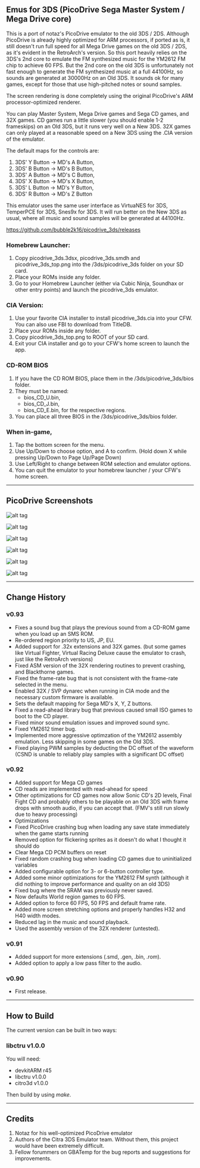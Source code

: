 ## Emus for 3DS (PicoDrive Sega Master System / Mega Drive core)

This is a port of notaz's PicoDrive emulator to the old 3DS / 2DS. Although PicoDrive is already highly optimized for ARM processors, if ported as is, it still doesn't run full speed for all Mega Drive games on the old 3DS / 2DS, as it's evident in the RetroArch's version. So this port heavily relies on the 3DS's 2nd core to emulate the FM synthesized music for the YM2612 FM chip to achieve 60 FPS. But the 2nd core on the old 3DS is unfortunately not fast enough to generate the FM synthesized music at a full 44100Hz, so sounds are generated at 30000Hz on an Old 3DS. It sounds ok for many games, except for those that use high-pitched notes or sound samples.

The screen rendering is done completely using the original PicoDrive's ARM processor-optimized renderer. 

You can play Master System, Mega Drive games and Sega CD games, and 32X games. CD games run a little slower (you should enable 1-2 frameskips) on an Old 3DS, but it runs very well on a New 3DS. 32X games can only played at a reasonable speed on a New 3DS using the .CIA version of the emulator.

The default maps for the controls are: 
1. 3DS' Y Button -> MD's A Button, 
2. 3DS' B Button -> MD's B Button,
3. 3DS' A Button -> MD's C Button,
4. 3DS' X Button -> MD's X Button, 
5. 3DS' L Button -> MD's Y Button,
6. 3DS' R Button -> MD's Z Button

This emulator uses the same user interface as VirtuaNES for 3DS, TemperPCE for 3DS, Snes9x for 3DS. It will run better on the New 3DS as usual, where all music and sound samples will be generated at 44100Hz.

https://github.com/bubble2k16/picodrive_3ds/releases

### Homebrew Launcher:

1. Copy picodrive_3ds.3dsx, picodrive_3ds.smdh and picodrive_3ds_top.png into the /3ds/picodrive_3ds folder on your SD card.
2. Place your ROMs inside any folder.
3. Go to your Homebrew Launcher (either via Cubic Ninja, Soundhax or other entry points) and launch the picodrive_3ds emulator.

### CIA Version:

1. Use your favorite CIA installer to install picodrive_3ds.cia into your CFW. You can also use FBI to download from TitleDB.
2. Place your ROMs inside any folder.
3. Copy picodrive_3ds_top.png to ROOT of your SD card.
4. Exit your CIA installer and go to your CFW's home screen to launch the app.

### CD-ROM BIOS

1. If you have the CD ROM BIOS, place them in the /3ds/picodrive_3ds/bios folder.
2. They must be named:
   - bios_CD_U.bin,
   - bios_CD_J.bin,
   - bios_CD_E.bin, 
   for the respective regions.
3. You can place all three BIOS in the /3ds/picodrive_3ds/bios folder. 


### When in-game,

1. Tap the bottom screen for the menu.
2. Use Up/Down to choose option, and A to confirm. (Hold down X while pressing Up/Down to Page Up/Page Down)
3. Use Left/Right to change between ROM selection and emulator options.
4. You can quit the emulator to your homebrew launcher / your CFW's home screen.

-------------------------------------------------------------------------------------------------------

## PicoDrive Screenshots

![alt tag](https://github.com/bubble2k16/emus3ds/blob/master/screenshots/PicoDrive01.bmp)

![alt tag](https://github.com/bubble2k16/emus3ds/blob/master/screenshots/PicoDrive02.bmp)

![alt tag](https://github.com/bubble2k16/emus3ds/blob/master/screenshots/PicoDrive03.bmp)

![alt tag](https://github.com/bubble2k16/emus3ds/blob/master/screenshots/PicoDrive04.bmp)

![alt tag](https://github.com/bubble2k16/emus3ds/blob/master/screenshots/PicoDrive05.bmp)

![alt tag](https://github.com/bubble2k16/emus3ds/blob/master/screenshots/PicoDrive06.bmp)


-------------------------------------------------------------------------------------------

## Change History

### v0.93
- Fixes a sound bug that plays the previous sound from a CD-ROM game when you load up an SMS ROM.
- Re-ordered region priority to US, JP, EU.
- Added support for .32x extensions and 32X games.
  (but some games like Virtual Fighter, Virtual Racing Deluxe cause the emulator to crash, just like the RetroArch versions)
- Fixed ASM version of the 32X rendering routines to prevent crashing, and Blackthorne games.
- Fixed the frame-rate bug that is not consistent with the frame-rate selected in the menu.
- Enabled 32X / SVP dynarec when running in CIA mode and the necessary custom firmware is available.
- Sets the default mapping for Sega MD's X, Y, Z buttons.
- Fixed a read-ahead library bug that previous caused small ISO games to boot to the CD player.
- Fixed minor sound emulation issues and improved sound sync.
- Fixed YM2612 timer bug.
- Implemented more aggressive optimzation of the YM2612 assembly emulation. Less skipping in some games on the Old 3DS.
- Fixed playing PWM samples by deducting the DC offset of the waveform (CSND is unable to reliably play samples with a significant DC offset)

### v0.92
- Added support for Mega CD games 
- CD reads are implemented with read-ahead for speed
- Other optimizations for CD games now allow Sonic CD's 2D levels, Final Fight CD and probably others to be playable on an Old 3DS with frame drops with smooth audio, if you can accept that. (FMV's still run slowly due to heavy processing)
- Optimizations
- Fixed PicoDrive crashing bug when loading any save state immediately when the game starts running
- Removed option for flickering sprites as it doesn't do what I thought it should do
- Clear Mega CD PCM buffers on reset
- Fixed random crashing bug when loading CD games due to uninitialized variables
- Added configurable option for 3- or 6-button controller type.
- Added some minor optimizations for the YM2612 FM synth (although it did nothing to improve performance and quality on an old 3DS)
- Fixed bug where the SRAM was previously never saved.
- Now defaults World region games to 60 FPS.
- Added option to force 60 FPS, 50 FPS and default frame rate.
- Added more screen stretching options and properly handles H32 and H40 width modes.
- Reduced lag in the music and sound playback.
- Used the assembly version of the 32X renderer (untested).

### v0.91
- Added support for more extensions (.smd, .gen, .bin, .rom).
- Added option to apply a low pass filter to the audio.

### v0.90
- First release.

-------------------------------------------------------------------------------------------------------

## How to Build

The current version can be built in two ways:

###  libctru v1.0.0

You will need:
- devkitARM r45
- libctru v1.0.0
- citro3d v1.0.0

Then build by using *make*.

-------------------------------------------------------------------------------------------------------

## Credits

1. Notaz for his well-optimized PicoDrive emulator
2. Authors of the Citra 3DS Emulator team. Without them, this project would have been extremely difficult.
3. Fellow forummers on GBATemp for the bug reports and suggestions for improvements.